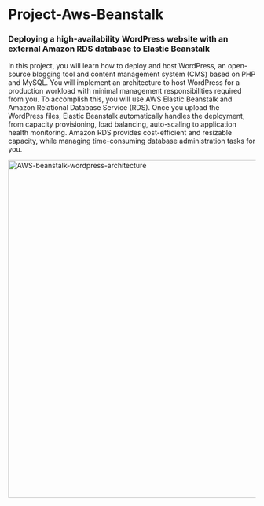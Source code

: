 # Project-Aws-Beanstalk
### Deploying a high-availability WordPress website with an external Amazon RDS database to Elastic Beanstalk

In this project, you will learn how to deploy and host WordPress, an open-source blogging tool and content management system (CMS) based on PHP and MySQL. You will implement an architecture to host WordPress for a production workload with minimal management responsibilities required from you. To accomplish this, you will use AWS Elastic Beanstalk and Amazon Relational Database Service (RDS). Once you upload the WordPress files, Elastic Beanstalk automatically handles the deployment, from capacity provisioning, load balancing, auto-scaling to application health monitoring. Amazon RDS provides cost-efficient and resizable capacity, while managing time-consuming database administration tasks for you.

<img width="688" alt="AWS-beanstalk-wordpress-architecture" src="https://user-images.githubusercontent.com/10384951/221054122-07b6cefc-5340-4031-9b89-53e15ba7ca60.png">


